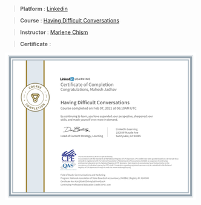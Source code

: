 
> **Platform** : [Linkedin]()

> **Course** : [Having Difficult Conversations](https://www.linkedin.com/learning/having-difficult-conversations-2018?u=2154233)

> **Instructor** : [Marlene Chism](https://marlenechism.com/)

> **Certificate** : 

<img src="./Certificates/Linkedin/CertificateOfCompletion_Having Difficult Conversations.jpg">
